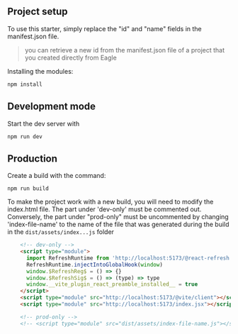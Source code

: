 
## Project setup
To use this starter, simply replace the "id" and "name" fields in the manifest.json file.
> you can retrieve a new id from the manifest.json file of a project that you created directly from Eagle

Installing the modules:
```bash
npm install
```

## Development mode
Start the dev server with
```bash
npm run dev
```

## Production

Create a build with the command:
```
npm run build
```

To make the project work with a new build, you will need to modify the index.html file.
The part under 'dev-only' must be commented out. Conversely, the part under "prod-only" must be uncommented
by changing 'index-file-name' to the name of the file that was generated during the build in the `dist/assets/index...js` folder
```html
    <!-- dev-only -->
    <script type="module">
      import RefreshRuntime from 'http://localhost:5173/@react-refresh'
      RefreshRuntime.injectIntoGlobalHook(window)
      window.$RefreshReg$ = () => {}
      window.$RefreshSig$ = () => (type) => type
      window.__vite_plugin_react_preamble_installed__ = true
    </script>
    <script type="module" src="http://localhost:5173/@vite/client"></script>
    <script type="module" src="http://localhost:5173/index.jsx"></script>

    <!-- prod-only -->
    <!-- <script type="module" src="dist/assets/index-file-name.js"></script> -->
```
